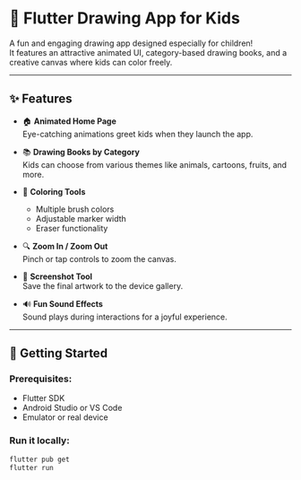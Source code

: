 # 🎨 Flutter Drawing App for Kids

A fun and engaging drawing app designed especially for children!  
It features an attractive animated UI, category-based drawing books, and a creative canvas where kids can color freely.

---

## ✨ Features

- 🏠 **Animated Home Page**  
  Eye-catching animations greet kids when they launch the app.

- 📚 **Drawing Books by Category**  
  Kids can choose from various themes like animals, cartoons, fruits, and more.

- 🎨 **Coloring Tools**  
  - Multiple brush colors  
  - Adjustable marker width  
  - Eraser functionality

- 🔍 **Zoom In / Zoom Out**  
  Pinch or tap controls to zoom the canvas.

- 📸 **Screenshot Tool**  
  Save the final artwork to the device gallery.

- 🔊 **Fun Sound Effects**  
  Sound plays during interactions for a joyful experience.

---

## 🚀 Getting Started

### Prerequisites:
- Flutter SDK
- Android Studio or VS Code
- Emulator or real device

### Run it locally:
```bash
flutter pub get
flutter run

